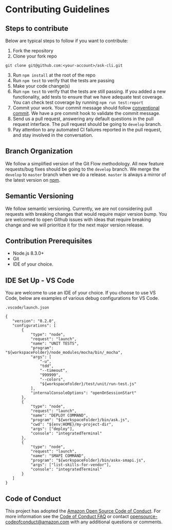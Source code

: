 # Contributing Guidelines

## Steps to contribute
Below are typical steps to follow if you want to contribute:

1. Fork the repository
2. Clone your fork repo
```
git clone git@github.com:<your-account>/ask-cli.git
```
3. Run `npm install` at the root of the repo
4. Run `npm test` to verify that the tests are passing
5. Make your code change(s)
3. Run `npm test` to verify that the tests are still passing. If you added a new functionality, add tests to ensure that we have adequate test coverage.
You can check test coverage by running `npm run test:report` 
4. Commit your work. Your commit message should follow [conventional commit](https://www.conventionalcommits.org/en/v1.0.0/). We have a pre commit hook to validate the commit message.
5. Send us a pull request, answering any default questions in the pull request interface. The pull request should be going to `develop` branch.
6. Pay attention to any automated CI failures reported in the pull request, and stay involved in the conversation.


## Branch Organization
We follow a simplified version of the Git Flow methodology. All new feature requests/bug fixes should be going to the `develop` branch. We merge the `develop` to `master` branch when we do a release. `master` is always a mirror of the latest version on [npm](https://www.npmjs.com/package/ask-cli).

## Semantic Versioning
We follow semantic versioning. Currently, we are not considering pull requests with breaking changes that would require major version bump. You are welcomed to open Github issues with ideas that require breaking change and we will prioritize it for the next major version release.

## Contribution Prerequisites
 - Node.js 8.3.0+
 - Git
 - IDE of your choice.

 ## IDE Set Up - VS Code
 You are welcome to use an IDE of your choice. If you choose to use VS Code, below are examples of various debug configurations for VS Code.

`.vscode/launch.json`
 ```
{
    "version": "0.2.0",
    "configurations": [
        {
            "type": "node",
            "request": "launch",
            "name": "UNIT TESTS",
            "program": "${workspaceFolder}/node_modules/mocha/bin/_mocha",
            "args": [
                "-u",
                "tdd",
                "--timeout",
                "999999",
                "--colors",
                "${workspaceFolder}/test/unit/run-test.js"
            ],
            "internalConsoleOptions": "openOnSessionStart"
        },
        {
            "type": "node",
            "request": "launch",
            "name": "DEPLOY COMMAND",
            "program": "${workspaceFolder}/bin/ask.js",
            "cwd": "${env:HOME}/my-project-dir",
            "args": ["deploy"],
            "console": "integratedTerminal"
        },
        {
            "type": "node",
            "request": "launch",
            "name": "SMAPI COMMAND",
            "program": "${workspaceFolder}/bin/askx-smapi.js",
            "args": ["list-skills-for-vendor"],
            "console": "integratedTerminal"
        }
    ]
}
 ```

## Code of Conduct
This project has adopted the [Amazon Open Source Code of Conduct](https://aws.github.io/code-of-conduct). 
For more information see the [Code of Conduct FAQ](https://aws.github.io/code-of-conduct-faq) or contact 
opensource-codeofconduct@amazon.com with any additional questions or comments.
